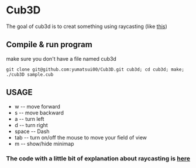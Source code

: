 # Cub3D

The goal of cub3d is to creat something using raycasting (like [this](https://fr.wikipedia.org/wiki/Wolfenstein_3D))

## Compile & run program
make sure you don't have a file named cub3d

```
git clone git@github.com:yumatsui00/Cub3D.git cub3d; cd cub3d; make; ./cub3D sample.cub
```
## USAGE
- w     -- move forward
- s     -- move backward
- a     -- turn left
- d     -- turn right
- space -- Dash
- tab   -- turn on/off the mouse to move your field of view
- m     -- show/hide minimap




### The code with a little bit of explanation about raycasting is [here](https://github.com/yumatsui00/Cub3D/tree/master/explain)
